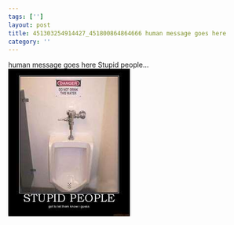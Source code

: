 ```yaml
---
tags: ['']
layout: post
title: 451303254914427_451800864864666 human message goes here
category: ''
---
```

human message goes here
Stupid people...
![451303254914427_451800864864666](/uploads/2012-8-31-451303254914427_451800864864666-human-message-goes-here.jpg)
